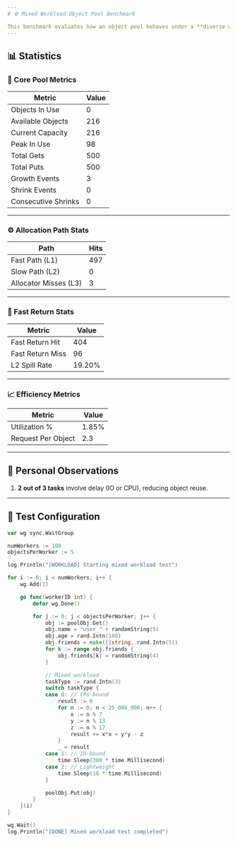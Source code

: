 ```yaml
---
# ⚙️ Mixed Workload Object Pool Benchmark

This benchmark evaluates how an object pool behaves under a **diverse workload** composed of CPU-bound, I/O-bound, and lightweight tasks. It focuses on assessing reuse efficiency, pool scaling, and allocation path behavior.
---
```


## 📊 Statistics

### 🧠 Core Pool Metrics

| Metric              | Value |
| ------------------- | ----- |
| Objects In Use      | 0     |
| Available Objects   | 216   |
| Current Capacity    | 216   |
| Peak In Use         | 98    |
| Total Gets          | 500   |
| Total Puts          | 500   |
| Growth Events       | 3     |
| Shrink Events       | 0     |
| Consecutive Shrinks | 0     |

---

### ⚙️ Allocation Path Stats

| Path                  | Hits |
| --------------------- | ---- |
| Fast Path (L1)        | 497  |
| Slow Path (L2)        | 0    |
| Allocator Misses (L3) | 3    |

---

### 🔁 Fast Return Stats

| Metric           | Value  |
| ---------------- | ------ |
| Fast Return Hit  | 404    |
| Fast Return Miss | 96     |
| L2 Spill Rate    | 19.20% |

---

### 📈 Efficiency Metrics

| Metric             | Value |
| ------------------ | ----- |
| Utilization %      | 1.85% |
| Request Per Object | 2.3   |

---

## 🧠 Personal Observations

1. **2 out of 3 tasks** involve delay (IO or CPU), reducing object reuse.

---

## 🧪 Test Configuration

```go
var wg sync.WaitGroup

numWorkers := 100
objectsPerWorker := 5

log.Println("[WORKLOAD] Starting mixed workload test")

for i := 0; i < numWorkers; i++ {
	wg.Add(1)

	go func(workerID int) {
		defer wg.Done()

		for j := 0; j < objectsPerWorker; j++ {
			obj := poolObj.Get()
			obj.name = "user_" + randomString(5)
			obj.age = rand.Intn(100)
			obj.friends = make([]string, rand.Intn(5))
			for k := range obj.friends {
				obj.friends[k] = randomString(4)
			}

			// Mixed workload
			taskType := rand.Intn(3)
			switch taskType {
			case 0: // CPU-bound
				result := 0
				for n := 0; n < 25_000_000; n++ {
					x := n % 7
					y := n % 13
					z := n % 17
					result += x*x + y*y - z
				}
				_ = result
			case 1: // IO-bound
				time.Sleep(300 * time.Millisecond)
			case 2: // Lightweight
				time.Sleep(10 * time.Millisecond)
			}

			poolObj.Put(obj)
		}
	}(i)
}

wg.Wait()
log.Println("[DONE] Mixed workload test completed")
```

